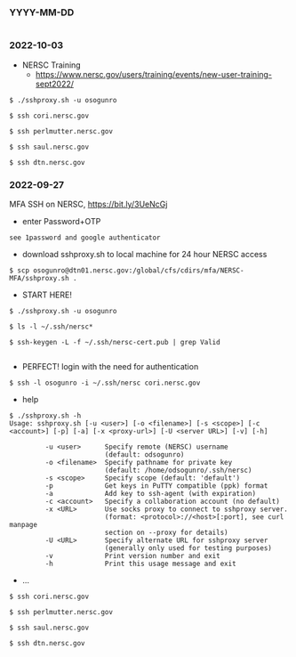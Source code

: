 ### YYYY-MM-DD

```
```

### 2022-10-03
- NERSC Training 
    - https://www.nersc.gov/users/training/events/new-user-training-sept2022/

```
$ ./sshproxy.sh -u osogunro

$ ssh cori.nersc.gov

$ ssh perlmutter.nersc.gov 

$ ssh saul.nersc.gov 

$ ssh dtn.nersc.gov

```

### 2022-09-27

MFA SSH on  NERSC,  https://bit.ly/3UeNcGj

- enter Password+OTP

```
see 1password and google authenticator
```

- download sshproxy.sh to local machine for 24 hour NERSC access 

```
$ scp osogunro@dtn01.nersc.gov:/global/cfs/cdirs/mfa/NERSC-MFA/sshproxy.sh .
```

- START HERE!

```
$ ./sshproxy.sh -u osogunro

$ ls -l ~/.ssh/nersc*

$ ssh-keygen -L -f ~/.ssh/nersc-cert.pub | grep Valid
 
```

- PERFECT! login with the need for authentication

```
$ ssh -l osogunro -i ~/.ssh/nersc cori.nersc.gov
```

- help
```
$ ./sshproxy.sh -h
Usage: sshproxy.sh [-u <user>] [-o <filename>] [-s <scope>] [-c <account>] [-p] [-a] [-x <proxy-url>] [-U <server URL>] [-v] [-h]

         -u <user>      Specify remote (NERSC) username
                        (default: odsogunro)
         -o <filename>  Specify pathname for private key
                        (default: /home/odsogunro/.ssh/nersc)
         -s <scope>     Specify scope (default: 'default')
         -p             Get keys in PuTTY compatible (ppk) format
         -a             Add key to ssh-agent (with expiration)
         -c <account>   Specify a collaboration account (no default)
         -x <URL>       Use socks proxy to connect to sshproxy server.
                        (format: <protocol>://<host>[:port], see curl manpage
                        section on --proxy for details)
         -U <URL>       Specify alternate URL for sshproxy server
                        (generally only used for testing purposes)
         -v             Print version number and exit
         -h             Print this usage message and exit
```

- ...

```
$ ssh cori.nersc.gov

$ ssh perlmutter.nersc.gov 

$ ssh saul.nersc.gov 

$ ssh dtn.nersc.gov
```